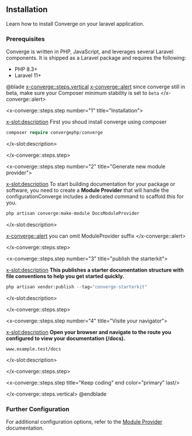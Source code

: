 ## Installation

Learn how to install Converge on your laravel application.

### Prerequisites

Converge  is written in PHP, JavaScript, and leverages several Laravel components. It is shipped as a Laravel package and requires the following:

- PHP 8.3+
- Laravel 11+


@blade
<x-converge::steps.vertical>
<x-converge::alert>
since converge still in beta, make sure your Composer minimum stability is set to `beta`
</x-converge::alert>
<!-- STEP 1 -->
<x-converge::steps.step
        number="1"
        title="Installation">

<x-slot:description>
First you shoud install converge using composer 


```php
composer require convergephp/converge
```
</x-slot:description>

</x-converge::steps.step>

<!-- STEP 2 -->
<x-converge::steps.step
        number="2"
        title="Generate new module provider">

<x-slot:description>
To start building documentation for your package or software, you need to create a **Module Provider** that will handle the configurationConverge includes a dedicated command to scaffold this for you.
```bash
php artisan converge:make-module DocsModuleProvider
```
</x-slot:description>

<x-converge::alert>
you can omit ModuleProvider suffix
</x-converge::alert>

</x-converge::steps.step>


<!-- STEP 3 -->
<x-converge::steps.step
        number="3"
        title="publish the starterkit">

<x-slot:description>
**This publishes a starter documentation structure with file conventions to help you get started quickly.**

```php
php artisan vendor:publish --tag="converge-starterkit"
```
</x-slot:description>

</x-converge::steps.step>


<!-- STEP 4 -->
<x-converge::steps.step
        number="4"
        title="Visite your navigator">

<x-slot:description>
**Open your browser and navigate to the route you configured to view your documentation (/docs).**
```shell
www.example.test/docs
```
</x-slot:description>

</x-converge::steps.step>

<!-- STEP 5 -->
<x-converge::steps.step title="Keep coding" end color="primary" last/>

</x-converge::steps.vertical>
@endblade




### Further Configuration


For additional configuration options, refer to the [Module Provider](modules/module-provider) documentation.
